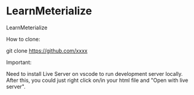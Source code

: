 # LearnMeterialize
LearnMeterialize


How to clone:

git clone https://github.com/xxxx


Important:

Need to install Live Server on vscode to run development server locally.
After this, you could just right click on/in your html file and "Open with live server".
